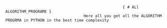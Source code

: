                                                        { # ALl ALGORITHM_PROGRAME }           
                                      Here all you get all the ALGORITHM PROGRMA in PYTHON in the best time complexity
